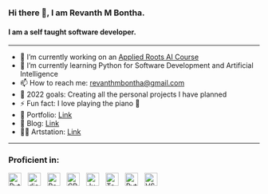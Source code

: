### Hi there 👋, I am Revanth M Bontha.
#### I am a self taught software developer.
___

- 🔭 I’m currently working on an [Applied Roots AI Course](https://www.appliedaicourse.com/)
- 🌱 I’m currently learning Python for Software Development and Artificial Intelligence
- 📫 How to reach me: revanthmbontha@gmail.com
- 🥅 2022 goals: Creating all the personal projects I have planned
- ⚡ Fun fact: I love playing the piano 🎹
- 👤 Portfolio: [Link](https://revanthmbontha.in)
- 📰 Blog: [Link](https://revanthmbontha.in)
- 👨‍🎨 Artstation: [Link](https://www.artstation.com/revanthmbontha)
___
### Proficient in:
<!-- Python -->
<img align="left" alt="Python" width="26px" src="https://cdn.jsdelivr.net/gh/devicons/devicon/icons/python/python-original.svg" style="padding-right:10px;" />
<!-- Django -->
<img align="left" alt="django" width="26px" src="https://cdn.jsdelivr.net/gh/devicons/devicon/icons/django/django-original.svg" style="padding-right:10px;" />
<!-- Pandas -->
<img align="left" alt="Pandas" width="26px" src="https://cdn.jsdelivr.net/gh/devicons/devicon/icons/pandas/pandas-original.svg" style="padding-right:10px;" />
<!-- CPP -->
<img align="left" alt="CPP" width="26px" src="https://cdn.jsdelivr.net/gh/devicons/devicon/icons/cplusplus/cplusplus-original.svg" style="padding-right:10px;" />
<!-- Jupyter Notebook -->
<img align="left" alt="Jupyter" width="26px" src="https://cdn.jsdelivr.net/gh/devicons/devicon/icons/jupyter/jupyter-original.svg" style="padding-right:10px;" />
<!-- Tensorflow -->
<img align="left" alt="Tensorflow" width="26px" src="https://cdn.jsdelivr.net/gh/devicons/devicon/icons/tensorflow/tensorflow-original.svg" style="padding-right:10px;" />
<!-- PyCharm -->
<img align="left" alt="Python" width="26px" src="https://cdn.jsdelivr.net/gh/devicons/devicon/icons/pycharm/pycharm-original.svg" style="padding-right:10px;" />
<!-- Visual Studio Code -->
<img align="left" alt="VSCode" width="26px" src="https://cdn.jsdelivr.net/gh/devicons/devicon/icons/vscode/vscode-original.svg" style="padding-right:10px;" />




<!--
**RevanthMBontha/RevanthMBontha** is a ✨ _special_ ✨ repository because its `README.md` (this file) appears on your GitHub profile.

Here are some ideas to get you started:

- 🔭 I’m currently working on ...
- 🌱 I’m currently learning ...
- 👯 I’m looking to collaborate on ...
- 🤔 I’m looking for help with ...
- 💬 Ask me about ...
- 📫 How to reach me: ...
- 😄 Pronouns: ...
- ⚡ Fun fact: ...
-->

